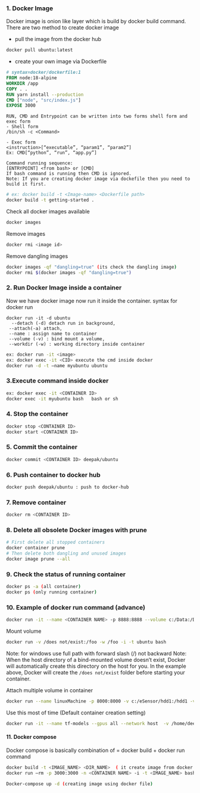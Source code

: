 
### 1. Docker Image
Docker image is onion like layer which is build by docker build command. There are two method to create docker image
- pull the image from the docker hub
```bash
docker pull ubuntu:latest
```
- create your own image via Dockerfile
```dockerfile
# syntax=docker/dockerfile:1
FROM node:18-alpine
WORKDIR /app
COPY . .
RUN yarn install --production
CMD ["node", "src/index.js"]
EXPOSE 3000
```
```
RUN, CMD and Entrypoint can be written into two forms shell form and exec form
- Shell form
/bin/sh -c <Command>

- Exec form
<instruction>[“executable”, “param1”, “param2”]
Ex: CMD[“python”, “run”, “app.py”]

Command running sequence:
[ENTRYPOINT] <from bash> or [CMD]
If bash command is running then CMD is ignored.
Note: If you are creating docker image via dockefile then you need to build it first.
```
```bash
# ex: docker build -t <Image-name> <Dockerfile path>
docker build -t getting-started .
```
Check all docker images available
```bash
docker images
```

Remove images
```bash
docker rmi <image id>
```
Remove dangling images
```bash
docker images -qf "dangling=true" (its check the dangling image)
docker rmi $(docker images -qf "dangling=true")
```
### 2. Run Docker Image inside a container
Now we have docker image now run it inside the container.
syntax for docker run
```
docker run -it -d ubuntu
  --detach (-d) detach run in background, 
 --attach(-a) attach, 
 --name : assign name to container
 --volume (-v) : bind mount a volume, 
 --workdir (-w) : working directory inside container
 ```
```bash
ex: docker run -it <image>
ex: docker exec -it <CID> execute the cmd inside docker
docker run -d -t –name myubuntu ubuntu

```

### 3.Execute command inside docker
```bash
ex: docker exec -it <CONTAINER ID>
docker exec -it myubuntu bash   bash or sh
```
### 4. Stop the container
```bash
docker stop <CONTAINER ID>
docker start <CONTAINER ID> 
```
### 5. Commit the container
```bash
docker commit <CONTAINER ID> deepak/ubuntu
```
### 6. Push container to docker hub
```bash
docker push deepak/ubuntu : push to docker-hub 
```

### 7. Remove container
```bash
docker rm <CONTAINER ID>
```
### 8. Delete all obsolete Docker images with prune
```bash
# First delete all stopped containers
docker container prune
# Then delete both dangling and unused images
docker image prune --all
```
### 9. Check the status of running container
```bash
docker ps -a (all container)
docker ps (only running container)
```

### 10. Example of docker run command (advance)
```bash
docker run -it --name <CONTAINER NAME> -p 8888:8888 --volume c:/Data:/Data --workdir /Data/ <IMAGE NAME> bash
```
Mount volume
```bash
docker run -v /does not/exist:/foo -w /foo -i -t ubuntu bash
```
Note: for windows use full path with forward slash (/) not backward
Note: When the host directory of a bind-mounted volume doesn’t exist, Docker will automatically create this directory on the host for you. In the example above, Docker will create the ```/does not/exist``` folder before starting your container.

Attach multiple volume in container
```bash
docker run --name linuxMachine -p 8000:8000 -v c:/eSensor/hdd1:/hdd1 -v c:/eSensor/hdd2:/hdd2 -i -t ubuntu:18.04 bash
```

Use this most of time (Default container creation setting)
```bash
docker run -it --name tf-models --gpus all --network host  -v /home/deepak/Task/models:/home/models -w /home/models tensorflow/tensorflow bash
```

#### 11. Docker compose 
Docker compose is basically combination of = docker build + docker run command
```bash
docker build -t <IMAGE_NAME> <DIR_NAME>  ( it create image from docker file)
docker run –rm -p 3000:3000 -n <CONTAINER NAME> -i -t <IMAGE_NAME> bash (it run the container)
```
```bash
Docker-compose up -d (creating image using docker file) 
```



